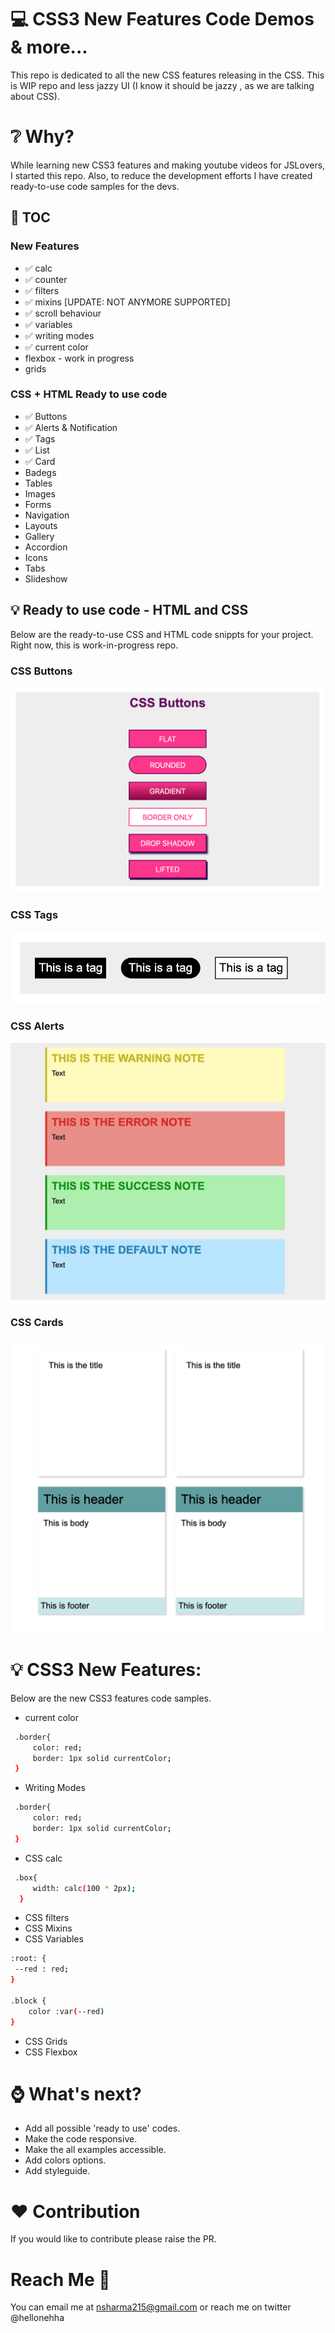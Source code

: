 # :computer: CSS3 New Features Code Demos & more...

This repo is dedicated to all the new CSS features releasing in the CSS.
This is WIP repo and less jazzy UI (I know it should be jazzy , as we are talking about CSS).

# :grey_question: Why?

While learning new CSS3 features and making youtube videos for JSLovers, I started this repo. Also, to reduce the development efforts I have created ready-to-use code samples for the devs.

## :pushpin: TOC

### New Features

- :white_check_mark: calc
- :white_check_mark: counter
- :white_check_mark: filters
- :white_check_mark: mixins [UPDATE: NOT ANYMORE SUPPORTED]
- :white_check_mark: scroll behaviour
- :white_check_mark: variables
- :white_check_mark: writing modes
- :white_check_mark: current color
- flexbox - work in progress
- grids

### CSS + HTML Ready to use code

- :white_check_mark: Buttons
- :white_check_mark: Alerts & Notification
- :white_check_mark: Tags
- :white_check_mark: List
- :white_check_mark: Card
- Badegs
- Tables
- Images
- Forms
- Navigation
- Layouts
- Gallery
- Accordion
- Icons
- Tabs
- Slideshow

## :bulb: Ready to use code - HTML and CSS

Below are the ready-to-use CSS and HTML code snippts for your project.
Right now, this is work-in-progress repo.

### CSS Buttons

![](images/buttons.png)

### CSS Tags

![](images/tags.png)

### CSS Alerts

![](images/alerts.png)

### CSS Cards

![](images/cards.png)

# :bulb: CSS3 New Features:

Below are the new CSS3 features code samples.

- current color

```sh
 .border{
     color: red;
     border: 1px solid currentColor;
 }
```

- Writing Modes

```sh
 .border{
     color: red;
     border: 1px solid currentColor;
 }
```

- CSS calc

```sh
 .box{
     width: calc(100 * 2px);
  }
```

- CSS filters
- CSS Mixins
- CSS Variables

```sh
:root: {
 --red : red;
}

.block {
    color :var(--red)
}

```

- CSS Grids
- CSS Flexbox

# :watch: What's next?

- Add all possible 'ready to use' codes.
- Make the code responsive.
- Make the all examples accessible.
- Add colors options.
- Add styleguide.

# :heart: Contribution

If you would like to contribute please raise the PR.

# Reach Me :woman:

You can email me at nsharma215@gmail.com or reach me on twitter @hellonehha

